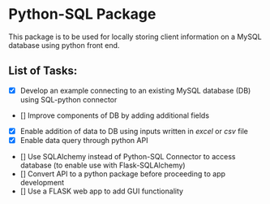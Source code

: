 # Python-SQL Package 
This package is to be used for locally storing client information on a MySQL database using python front end.

## List of Tasks:

- [x] Develop an example connecting to an existing MySQL database (DB) using SQL-python connector
- [] Improve components of DB by adding additional fields
- [x] Enable addition of data to DB using inputs written in *excel* or *csv* file
- [x] Enable data query through python API
- [] Use SQLAlchemy instead of Python-SQL Connector to access database (to enable use with Flask-SQLAlchemy)
- [] Convert API to a python package before proceeding to app development
- [] Use a FLASK web app to add GUI functionality 